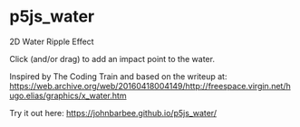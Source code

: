 # p5js_water
2D Water Ripple Effect

Click (and/or drag) to add an impact point to the water.

Inspired by The Coding Train and based on the writeup at: https://web.archive.org/web/20160418004149/http://freespace.virgin.net/hugo.elias/graphics/x_water.htm

Try it out here: https://johnbarbee.github.io/p5js_water/
